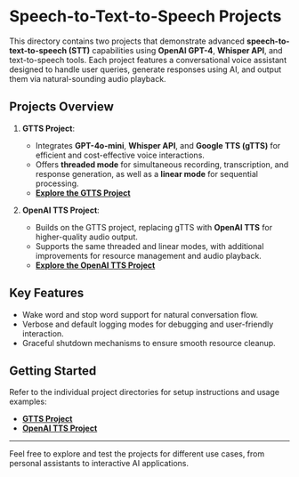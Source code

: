 # Speech-to-Text-to-Speech Projects

This directory contains two projects that demonstrate advanced **speech-to-text-to-speech (STT)** capabilities using **OpenAI GPT-4**, **Whisper API**, and text-to-speech tools. Each project features a conversational voice assistant designed to handle user queries, generate responses using AI, and output them via natural-sounding audio playback.

## Projects Overview

1. **GTTS Project**:
   - Integrates **GPT-4o-mini**, **Whisper API**, and **Google TTS (gTTS)** for efficient and cost-effective voice interactions.
   - Offers **threaded mode** for simultaneous recording, transcription, and response generation, as well as a **linear mode** for sequential processing.
   - **[Explore the GTTS Project](./GTTS/)**

2. **OpenAI TTS Project**:
   - Builds on the GTTS project, replacing gTTS with **OpenAI TTS** for higher-quality audio output.
   - Supports the same threaded and linear modes, with additional improvements for resource management and audio playback.
   - **[Explore the OpenAI TTS Project](./OpenAI%20TTS)**

## Key Features
- Wake word and stop word support for natural conversation flow.
- Verbose and default logging modes for debugging and user-friendly interaction.
- Graceful shutdown mechanisms to ensure smooth resource cleanup.

## Getting Started
Refer to the individual project directories for setup instructions and usage examples:
- **[GTTS Project](./GTTS/README.md)**
- **[OpenAI TTS Project](./OpenAI%20TTS/README.md)**

---

Feel free to explore and test the projects for different use cases, from personal assistants to interactive AI applications.
